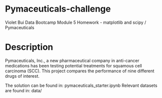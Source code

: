 # Pymaceuticals-challenge
Violet Bui Data Bootcamp Module 5 Homework - matplotlib and scipy / Pymaceuticals
# Description
Pymaceuticals, Inc., a new pharmaceutical company in anti-cancer medications has been testing potential treatments for squamous cell carcinoma (SCC). This project compares the performance of nine different drugs of interest. 

The solution can be found in: pymaceuticals_starter.ipynb
Relevant datasets are found in: data/
